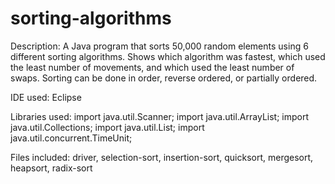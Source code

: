 # sorting-algorithms
Description: A Java program that sorts 50,000 random elements using 6 different sorting algorithms. Shows which algorithm was fastest, which used the least number of movements, and which used the least number of swaps. Sorting can be done in order, reverse ordered, or partially ordered.

IDE used: Eclipse

Libraries used: import java.util.Scanner;
import java.util.ArrayList;
import java.util.Collections;
import java.util.List;
import java.util.concurrent.TimeUnit;

Files included: driver, selection-sort, insertion-sort, quicksort, mergesort, heapsort, radix-sort
